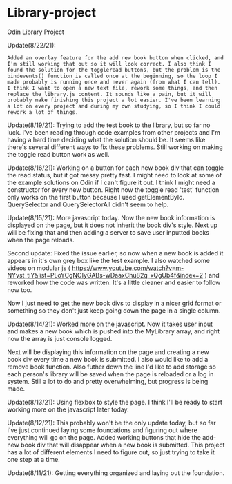 # Library-project
Odin Library Project

Update(8/22/21):

    Added an overlay feature for the add new book button when clicked, and I'm still working that out so it will look correct. I also think I found the solution for the toggleread buttons, but the problem is the bindevents() function is called once at the beginning, so the loop I made probably is running once and never again (from what I can tell). I think I want to open a new text file, rework some things, and then replace the library.js content. It sounds like a pain, but it will probably make finishing this project a lot easier. I've been learning a lot on every project and during my own studying, so I think I could rework a lot of things.

Update(8/19/21):
    Trying to add the test book to the library, but so far no luck. I've been reading through code examples from other projects and I'm having a hard time deciding what the solution should be. It seems like there's several different ways to fix these problems. Still working on making the toggle read button work as well.

Update(8/16/21):
    Working on a button for each new book div that can toggle the read status, but it got messy pretty fast. I might need to look at some of the example solutions on Odin if I can't figure it out. I think I might need a constructor for every new button. Right now the toggle read 'test' function only works on the first button because I used getElementById. QuerySelector and QuerySelectorAll didn't seem to help.

Update(8/15/21):
    More javascript today. Now the new book information is displayed on the page, but it does not inherit the book div's style. Next up will be fixing that and then adding a server to save user inputted books when the page reloads.

   Second update: Fixed the issue earlier, so now when a new book is added it appears in it's own grey box like the test example. I also watched some videos on modular js ( https://www.youtube.com/watch?v=m-NYyst_tiY&list=PLoYCgNOIyGABs-wDaaxChu82q_xQgUb4f&index=2 ) and reworked how the code was written. It's a little cleaner and easier to follow now too. 

   Now I just need to get the new book divs to display in a nicer grid format or something so they don't just keep going down the page in a single column.

Update(8/14/21):
    Worked more on the javascript. Now it takes user input and makes a new book which is pushed into the MyLibrary array, and right now the array is just console logged. 

   Next will be displaying this information on the page and creating a new book div every time a new book is submitted. I also would like to add a remove book function. Also futher down the line I'd like to add storage so each person's library will be saved when the page is reloaded or a log in system. Still a lot to do and pretty overwhelming, but progress is being made.

Update(8/13/21):
    Using flexbox to style the page. I think I'll be ready to start working more on the javascript later today.

Update(8/12/21):
    This probably won't be the only update today, but so far I've just continued laying some foundations and figuring out where everything will go on the page. Added working buttons that hide the add-new book div that will disappear when a new book is submitted. This project has a lot of different elements I need to figure out, so just trying to take it one step at a time.

Update(8/11/21):
    Getting everything organized and laying out the foundation.
